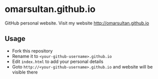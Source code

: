 # omarsultan.github.io

GitHub personal website. Visit my website http://omarsultan.github.io

## Usage

- Fork this repository
- Rename it to `<your-github-username>.github.io`
- Edit `index.html` to add your personal details
- Goto `http://<your-github-username>.github.io` and website will be visible there
